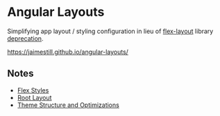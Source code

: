 # Angular Layouts

Simplifying app layout / styling configuration in lieu of [flex-layout](https://github.com/angular/flex-layout) library [deprecation](https://blog.angular.io/modern-css-in-angular-layouts-4a259dca9127).

https://jaimestill.github.io/angular-layouts/

## Notes

* [Flex Styles](./notes/flex-styles.md)
* [Root Layout](./notes/root-layout.md)
* [Theme Structure and Optimizations](./notes/theme.md)
